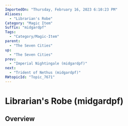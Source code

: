 ```yaml
---
ImportedOn: "Thursday, February 16, 2023 6:10:23 PM"
Aliases:
  - "Librarian's Robe"
Category: "Magic Item"
Suffix: "midgardpf"
Tags:
  - "Category/Magic-Item"
parent:
  - "The Seven Cities"
up:
  - "The Seven Cities"
prev:
  - "Imperial Nightingale (midgardpf)"
next:
  - "Trident of Nethus (midgardpf)"
RWtopicId: "Topic_7671"
---
```

# Librarian's Robe (midgardpf)
## Overview
